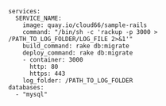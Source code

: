 <!-- usedin: [ _includes/_inlines/Tutorials/common/2016-04-07-logs-for-containers/2016-04-07-logs-for-containers_if-you-are-confused-why-you-.md] -->

```
services:
  SERVICE_NAME:
    image: quay.io/cloud66/sample-rails  
    command: "/bin/sh -c 'rackup -p 3000 > /PATH_TO_LOG_FOLDER/LOG_FILE 2>&1'"
    build_command: rake db:migrate
    deploy_command: rake db:migrate
    - container: 3000
      http: 80
      https: 443       
    log_folder: /PATH_TO_LOG_FOLDER
databases:
  - "mysql"
```
